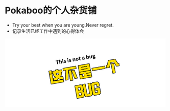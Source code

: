 # Pokaboo的个人杂货铺

* Try your best when you are young.Never regret. 
* 记录生活已经工作中遇到的心得体会

![](./docs/icon/bug.png)
